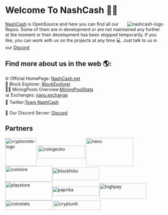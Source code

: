 # Welcome To NashCash 👋🏻

<img align= "right" src="https://nashcash.net/media/nash-logo-200px.png" alt="nashcash-logo">
<a href="https://nashcash.net">NashCash</a> is OpenSource and here you can find all our Repos. Some of them are in development or are not maintained any further at the moment or their development has been stopped temporarily. If you like, you can work with us on the projects at any time  💻. Just talk to us in our <a href="https://discord.gg/qm2n4ra">Discord</a>


## Find more about us in the web 🌎: 

🌐 Official HomePage: <a href="https://nashcash.net">NashCash.net</a><br>
🔎 Block Explorer: <a href="http://explorer.nashcash.net">BlockExplorer</a><br>
👷🏻 MiningPools Overview:<a href="https://miningpoolstats.stream/nashcash">MiningPoolStats</a><br>
📊 Exchanges: <a href="https://nanu.exchange/exchange#btc_naca">nanu.exchange</a><br>
🐤 Twitter:<a href="https://twitter.com/TNashcash">Team NashCash</a><br>  
📣 Our Discord Server: <a href="https://discord.gg/qm2n4ra">Discord</a>

## Partners
<img align= "center" src="http://cryptowiki.net/images/9/9e/Cryptonote.png" alt="cryptonote-logo" width="100" height="90">  <img align= "center" src="https://static.coingecko.com/s/coingecko-branding-guide-4f5245361f7a47478fa54c2c57808a9e05d31ac7ca498ab189a3827d6000e22b.png" alt="coingecko" width="150" height="40"> <img align= "center" src="https://assets.coingecko.com/markets/images/252/large/nanu-exchange.jpg?1536725777" alt="nanu" width="150" height="90"><img align= "center" src="https://steemitimages.com/p/8SzwQc8j2KJZWBXFXnbnQ1FtoZhRqrTWozhqoqWHpGmpmnL7yWiSnKqfRZ3ZpG3GgfrmJy864PzwJoFWWAu4nQaW6AcjtWXSoRRxbNc5rjZGRHvMZNv?format=match&mode=fit&width=640" alt="coinlore" width="150" height="50"><img align= "center" src="https://s3.amazonaws.com/owler-image/logo/blockfolio_owler_20190924_144255_original.png" alt="blockfolio" width="150" height="40">  
<img align= "center" src="https://play.google.com/intl/en_us/badges/static/images/badges/en_badge_web_generic.png" alt="playstore" width="150" height="60"><img align= "center" src="https://coinpaprika.com/static/files/df51e301.png" alt="paprika" width="150" height="30"><img align= "center" src="https://nashcash.net/media/highpay-pool.png" alt="highpay" width="150" height="50"> <img align= "center" src="https://static.coinstats.app/presskit/logos/logo_lightbg.png" alt="coinstats" width="150" height="30">  <img align= "center" src="https://xwp.one/images/market/cryptunit.png" alt="cryptunit" width="150" height="30"> 

